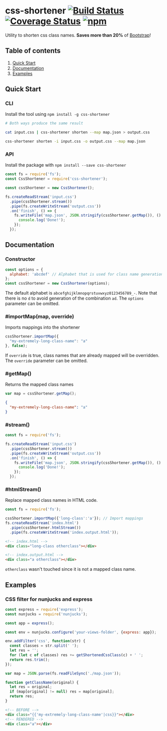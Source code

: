 # css-shortener [![Build Status](https://img.shields.io/travis/mbrandau/css-shortener.svg)](https://travis-ci.org/mbrandau/css-shortener) [![Coverage Status](https://img.shields.io/coveralls/github/mbrandau/css-shortener.svg)](https://coveralls.io/github/mbrandau/css-shortener?branch=master) [![npm](https://img.shields.io/npm/dt/css-shortener.svg)](https://www.npmjs.com/package/css-shortener)

Utility to shorten css class names. **Saves more than 20%** of [Bootstrap](https://getbootstrap.com)!

## Table of contents
1. [Quick Start](#quick-start)
2. [Documentation](#documentation)
3. [Examples](#examples)

## Quick Start

### CLI

Install the tool using `npm install -g css-shortener`

```sh
# Both ways produce the same result

cat input.css | css-shortener shorten --map map.json > output.css

css-shortener shorten -i input.css -o output.css --map map.json
```

### API

Install the package with `npm install --save css-shortener`

```js
const fs = require('fs');
const CssShortener = require('css-shortener');

const cssShortener = new CssShortener();

fs.createReadStream('input.css')
  .pipe(cssShortener.stream())
  .pipe(fs.createWriteStream('output.css'))
  .on('finish', () => {
    fs.writeFile('map.json', JSON.stringify(cssShortener.getMap()), () => {
      console.log('Done!');
    });
  });
```

## Documentation

### Constructor

```js
const options = {
  alphabet: 'abcdef' // Alphabet that is used for class name generation
};
const cssShortener = new CssShortener(options);
```
The default alphabet is `abcefghijklmnopqrstuvwxyz0123456789_-`. Note that there is no `d` to avoid generation of the combination `ad`.
The `options` parameter can be omitted.

### #importMap(map, override)

Imports mappings into the shortener

```js
cssShortener.importMap({
  "my-extremely-long-class-name": "a"
}, false);
```
If `override` is true, class names that are already mapped will be overridden.  
The `override` parameter can be omitted.

### #getMap()

Returns the mapped class names

```js
var map = cssShortener.getMap();
```
```json
{
  "my-extremely-long-class-name": "a"
}
```

### #stream()
```js
const fs = require('fs');

fs.createReadStream('input.css')
  .pipe(cssShortener.stream())
  .pipe(fs.createWriteStream('output.css'))
  .on('finish', () => {
    fs.writeFile('map.json', JSON.stringify(cssShortener.getMap()), () => {
      console.log('Done!');
    });
  });
```

### #htmlStream()
Replace mapped class names in HTML code.
```js
const fs = require('fs');

cssShortener.importMap({'long-class':'a'}); // Import mappings
fs.createReadStream('index.html')
  .pipe(cssShortener.htmlStream())
  .pipe(fs.createWriteStream('index.output.html'));
```
```html
<!-- index.html -->
<div class="long-class otherclass"></div>

<!-- index.output.html -->
<div class="a otherclass"></div>
```
`otherclass` wasn't touched since it is not a mapped class name.

## Examples

### CSS filter for nunjucks and express

```js
const express = require('express');
const nunjucks = require('nunjucks');

const app = express();

const env = nunjucks.configure('your-views-folder', {express: app});

env.addFilter('css', function(str) {
  const classes = str.split(' ');
  let res = '';
  for (let c of classes) res += getShortenedCssClass(c) + ' ';
  return res.trim();
});

var map = JSON.parse(fs.readFileSync('./map.json'));

function getClassName(original) {
  let res = original;
  if (map[original] != null) res = map[original];
  return res;
}
```

```html
<!-- BEFORE -->
<div class="{{'my-extremely-long-class-name'|css}}"></div>
<!-- RENDERED -->
<div class="a"></div>
```
